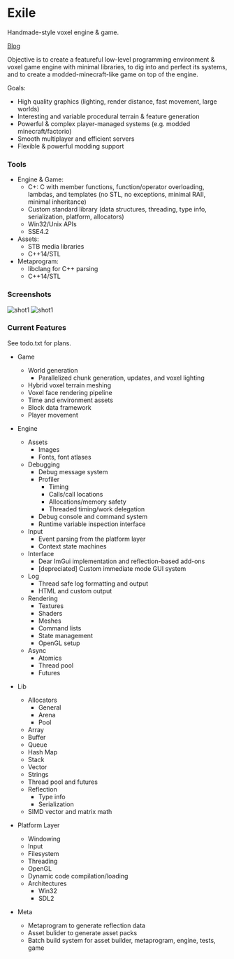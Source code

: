 # Exile
Handmade-style voxel engine &amp; game.  

[Blog](https://thenumbat.github.io/)

Objective is to create a featureful low-level programming environment & voxel game engine with minimal libraries, to dig into and perfect its systems, and to create a modded-minecraft-like game on top of the engine.

Goals:
   - High quality graphics (lighting, render distance, fast movement, large worlds)
   - Interesting and variable procedural terrain & feature generation
   - Powerful &amp; complex player-managed systems (e.g. modded minecraft/factorio)
   - Smooth multiplayer and efficient servers
   - Flexible &amp; powerful modding support

### Tools
- Engine & Game:
  - C+: C with member functions, function/operator overloading, lambdas, and templates (no STL, no exceptions, minimal RAII, minimal inheritance)
  - Custom standard library (data structures, threading, type info, serialization, platform, allocators)
  - Win32/Unix APIs
  - SSE4.2
- Assets:
  - STB media libraries
  - C++14/STL
- Metaprogram:
  - libclang for C++ parsing
  - C++14/STL

### Screenshots
![shot1](https://i.imgur.com/rZDhSEM.png)
![shot1](https://i.imgur.com/hirAEHY.png)

### Current Features

See todo.txt for plans.

- Game
  - World generation 
    - Parallelized chunk generation, updates, and voxel lighting
  - Hybrid voxel terrain meshing
  - Voxel face rendering pipeline
  - Time and environment assets
  - Block data framework
  - Player movement

- Engine
  - Assets
    - Images
    - Fonts, font atlases
  - Debugging
    - Debug message system
    - Profiler
      - Timing
      - Calls/call locations
      - Allocations/memory safety
      - Threaded timing/work delegation
    - Debug console and command system
    - Runtime variable inspection interface
  - Input
    - Event parsing from the platform layer
    - Context state machines
  - Interface
    - Dear ImGui implementation and reflection-based add-ons
    - [depreciated] Custom immediate mode GUI system
  - Log
    - Thread safe log formatting and output
    - HTML and custom output
  - Rendering
    - Textures
    - Shaders
    - Meshes
    - Command lists
    - State management
    - OpenGL setup
  - Async
    - Atomics
    - Thread pool
    - Futures

- Lib
  - Allocators
    - General
    - Arena
    - Pool
  - Array
  - Buffer
  - Queue
  - Hash Map
  - Stack
  - Vector
  - Strings
  - Thread pool and futures
  - Reflection
    - Type info 
    - Serialization
  - SIMD vector and matrix math
- Platform Layer
  - Windowing
  - Input
  - Filesystem
  - Threading
  - OpenGL
  - Dynamic code compilation/loading
  - Architectures
    - Win32
    - SDL2
- Meta
  - Metaprogram to generate reflection data
  - Asset bulider to generate asset packs
  - Batch build system for asset builder, metaprogram, engine, tests, game
